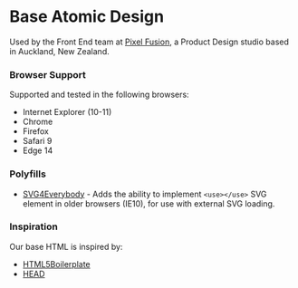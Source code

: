 # Base Atomic Design

Used by the Front End team at [Pixel Fusion](https://pixelfusion.co.nz), a Product Design studio based in Auckland, New Zealand.

### Browser Support

Supported and tested in the following browsers:

- Internet Explorer (10-11)
- Chrome
- Firefox
- Safari 9
- Edge 14

### Polyfills

- [SVG4Everybody](https://github.com/jonathantneal/svg4everybody) - Adds the ability to implement `<use></use>` SVG element in older browsers (IE10), for use with external SVG loading.

### Inspiration

Our base HTML is inspired by:

- [HTML5Boilerplate](https://github.com/h5bp/html5-boilerplate)
- [HEAD](https://github.com/joshbuchea/HEAD)
